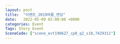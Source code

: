 ```yaml
---
layout: post
title:  "이벤트_2019여름_엔딩"
date:   2022-05-09 02:00:00 +0000
categories: Event
Tags: Story Event
SceneCode: ["scene_evt190627_cp0_q2_s10,7429311"]
---
```

